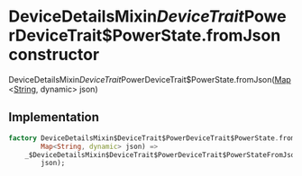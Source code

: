 


# DeviceDetailsMixin$DeviceTrait$PowerDeviceTrait$PowerState.fromJson constructor







DeviceDetailsMixin$DeviceTrait$PowerDeviceTrait$PowerState.fromJson([Map](https://api.dart.dev/stable/2.12.3/dart-core/Map-class.html)&lt;[String](https://api.dart.dev/stable/2.12.3/dart-core/String-class.html), dynamic> json)





## Implementation

```dart
factory DeviceDetailsMixin$DeviceTrait$PowerDeviceTrait$PowerState.fromJson(
        Map<String, dynamic> json) =>
    _$DeviceDetailsMixin$DeviceTrait$PowerDeviceTrait$PowerStateFromJson(
        json);
```







